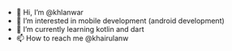 - 👋 Hi, I’m @khlanwar
- 👀 I’m interested in mobile development (android development)
- 🌱 I’m currently learning kotlin and dart
- 📫 How to reach me @khairulanw
